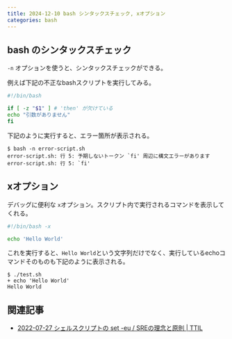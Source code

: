 ```yaml
---
title: 2024-12-10 bash シンタックスチェック, xオプション
categories: bash
---
```


## bash のシンタックスチェック

`-n` オプションを使うと、シンタックスチェックができる。

例えば下記の不正なbashスクリプトを実行してみる。

```bash
#!/bin/bash

if [ -z "$1" ] # 'then' が欠けている
echo "引数がありません"
fi
```

下記のように実行すると、エラー箇所が表示される。

```console
$ bash -n error-script.sh
error-script.sh: 行 5: 予期しないトークン `fi' 周辺に構文エラーがあります
error-script.sh: 行 5: `fi'
```

## xオプション

デバッグに便利な `x`オプション。スクリプト内で実行されるコマンドを表示してくれる。

```bash
#!/bin/bash -x

echo 'Hello World'
```

これを実行すると、`Hello World`という文字列だけでなく、実行しているechoコマンドそのものも下記のように表示される。

```console
$ ./test.sh
+ echo 'Hello World'
Hello World
```

## 関連記事

- [2022-07-27 シェルスクリプトの set -eu / SREの理念と原則 \| TTIL](/2022-07-27)
